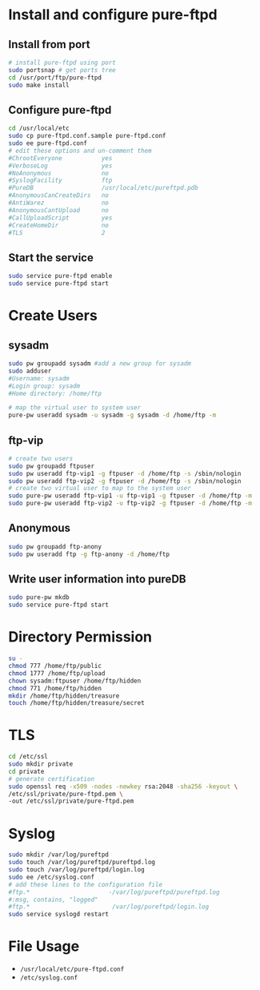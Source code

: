 # Install and configure pure-ftpd
## Install from port
```sh
# install pure-ftpd using port
sudo portsnap # get ports tree
cd /usr/port/ftp/pure-ftpd
sudo make install
```
## Configure pure-ftpd
```sh
cd /usr/local/etc
sudo cp pure-ftpd.conf.sample pure-ftpd.conf
sudo ee pure-ftpd.conf
# edit these options and un-comment them
#ChrootEveryone           yes
#VerboseLog               yes
#NoAnonymous              no
#SyslogFacility           ftp
#PureDB                   /usr/local/etc/pureftpd.pdb
#AnonymousCanCreateDirs   no
#AntiWarez                no
#AnonymousCantUpload      no
#CallUploadScript         yes
#CreateHomeDir            no
#TLS                      2
```
## Start the service
```sh
sudo service pure-ftpd enable
sudo service pure-ftpd start
```
# Create Users
## sysadm
```sh
sudo pw groupadd sysadm #add a new group for sysadm
sudo adduser
#Username: sysadm
#Login group: sysadm
#Home directory: /home/ftp

# map the virtual user to system user
pure-pw useradd sysadm -u sysadm -g sysadm -d /home/ftp -m
```
## ftp-vip
```sh
# create two users
sudo pw groupadd ftpuser
sudo pw useradd ftp-vip1 -g ftpuser -d /home/ftp -s /sbin/nologin
sudo pw useradd ftp-vip2 -g ftpuser -d /home/ftp -s /sbin/nologin
# create two virtual user to map to the system user
sudo pure-pw useradd ftp-vip1 -u ftp-vip1 -g ftpuser -d /home/ftp -m
sudo pure-pw useradd ftp-vip2 -u ftp-vip2 -g ftpuser -d /home/ftp -m
```
## Anonymous
```sh
sudo pw groupadd ftp-anony
sudo pw useradd ftp -g ftp-anony -d /home/ftp
```
## Write user information into pureDB
```sh
sudo pure-pw mkdb
sudo service pure-ftpd start
```
# Directory Permission
```sh
su -
chmod 777 /home/ftp/public
chmod 1777 /home/ftp/upload
chown sysadm:ftpuser /home/ftp/hidden
chmod 771 /home/ftp/hidden
mkdir /home/ftp/hidden/treasure
touch /home/ftp/hidden/treasure/secret
```
# TLS
```sh
cd /etc/ssl
sudo mkdir private
cd private
# generate certification
sudo openssl req -x509 -nodes -newkey rsa:2048 -sha256 -keyout \
/etc/ssl/private/pure-ftpd.pem \
-out /etc/ssl/private/pure-ftpd.pem
```
# Syslog
```sh
sudo mkdir /var/log/pureftpd
sudo touch /var/log/pureftpd/pureftpd.log
sudo touch /var/log/pureftpd/login.log
sudo ee /etc/syslog.conf
# add these lines to the configuration file
#ftp.*                      -/var/log/pureftpd/pureftpd.log
#:msg, contains, "logged"
#ftp.*                       /var/log/pureftpd/login.log
sudo service syslogd restart
```
# File Usage

* `/usr/local/etc/pure-ftpd.conf`
* `/etc/syslog.conf`